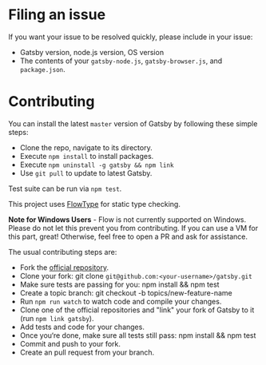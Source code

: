 # Filing an issue

If you want your issue to be resolved quickly, please include in your
issue:

* Gatsby version, node.js version, OS version
* The contents of your `gatsby-node.js`, `gatsby-browser.js`, and `package.json`.

# Contributing
You can install the latest `master` version of Gatsby by following these
simple steps:

* Clone the repo, navigate to its directory.
* Execute `npm install` to install packages.
* Execute `npm uninstall -g gatsby && npm link`
* Use `git pull` to update to latest Gatsby.

Test suite can be run via `npm test`.

This project uses [FlowType](https://flowtype.org/) for static type checking.

**Note for Windows Users** - Flow is not currently supported on Windows. Please do not let this prevent you from contributing. If you can use a VM for this part, great! Otherwise, feel free to open a PR and ask for assistance.

The usual contributing steps are:

* Fork the [official repository](https://github.com/gatsbyjs/gatsby).
* Clone your fork: git clone `git@github.com:<your-username>/gatsby.git`
* Make sure tests are passing for you: npm install && npm test
* Create a topic branch: git checkout -b topics/new-feature-name
* Run `npm run watch` to watch code and compile your changes.
* Clone one of the official repositories and "link" your fork of Gatsby
  to it (run `npm link gatsby`).
* Add tests and code for your changes.
* Once you‘re done, make sure all tests still pass: npm install && npm test
* Commit and push to your fork.
* Create an pull request from your branch.
